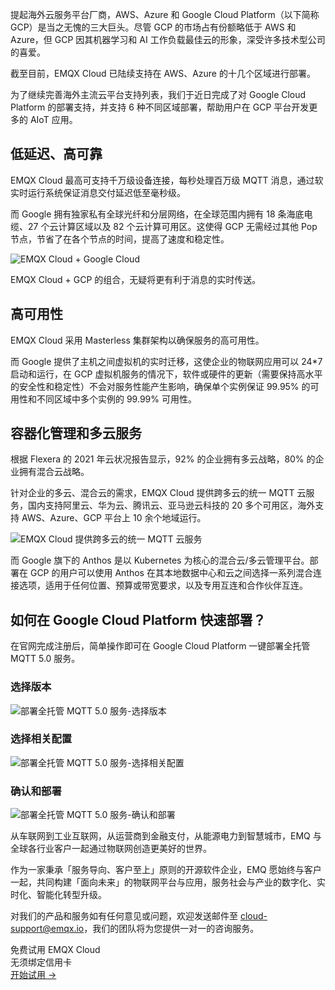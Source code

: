 提起海外云服务平台厂商，AWS、Azure 和 Google Cloud Platform（以下简称 GCP）是当之无愧的三大巨头。尽管 GCP 的市场占有份额略低于 AWS 和  Azure，但 GCP 因其机器学习和 AI 工作负载最佳云的形象，深受许多技术型公司的喜爱。

截至目前，EMQX Cloud 已陆续支持在 AWS、Azure 的十几个区域进行部署。

为了继续完善海外主流云平台支持列表，我们于近日完成了对 Google Cloud Platform 的部署支持，并支持 6 种不同区域部署，帮助用户在 GCP 平台开发更多的 AIoT 应用。



## 低延迟、高可靠

EMQX Cloud 最高可支持千万级设备连接，每秒处理百万级 MQTT 消息，通过软实时运行系统保证消息交付延迟低至毫秒级。

而 Google 拥有独家私有全球光纤和分层网络，在全球范围内拥有 18 条海底电缆、27 个云计算区域以及 82 个云计算可用区。这使得 GCP 无需经过其他 Pop 节点，节省了在各个节点的时间，提高了速度和稳定性。

![EMQX Cloud + Google Cloud](https://assets.emqx.com/images/790c3ee6532f925e06192c786cbc5f1f.png)

EMQX Cloud + GCP 的组合，无疑将更有利于消息的实时传送。



## 高可用性

EMQX Cloud 采用 Masterless 集群架构以确保服务的高可用性。

而 Google 提供了主机之间虚拟机的实时迁移，这使企业的物联网应用可以 24*7 启动和运行，在 GCP  虚拟机服务的情况下，软件或硬件的更新（需要保持高水平的安全性和稳定性）不会对服务性能产生影响，确保单个实例保证 99.95%  的可用性和不同区域中多个实例的 99.99% 可用性。



## 容器化管理和多云服务

根据 Flexera 的 2021 年云状况报告显示，92% 的企业拥有多云战略，80% 的企业拥有混合云战略。

针对企业的多云、混合云的需求，EMQX Cloud 提供跨多云的统一 MQTT 云服务，国内支持阿里云、华为云、腾讯云、亚马逊云科技的 20 多个可用区，海外支持 AWS、Azure、GCP 平台上 10 余个地域运行。

![EMQX Cloud 提供跨多云的统一 MQTT 云服务](https://assets.emqx.com/images/1f263450c04b53dd7cca679aa90c881e.png)

而 Google 旗下的 Anthos 是以 Kubernetes 为核心的混合云/多云管理平台。部署在 GCP 的用户可以使用 Anthos 在其本地数据中心和云之间选择一系列混合连接选项，适用于任何位置、预算或带宽要求，以及专用互连和合作伙伴互连。



## 如何在 Google Cloud Platform 快速部署？

在官网完成注册后，简单操作即可在 Google Cloud Platform 一键部署全托管 MQTT 5.0 服务。

### 选择版本

![部署全托管 MQTT 5.0 服务-选择版本](https://assets.emqx.com/images/8d74c6768f3e83d0ed10f85549500501.png)

### 选择相关配置

![部署全托管 MQTT 5.0 服务-选择相关配置](https://assets.emqx.com/images/8f4f6fd9aab86c2e727b3347c86a7579.png)

### 确认和部署

![部署全托管 MQTT 5.0 服务-确认和部署](https://assets.emqx.com/images/6b322b8f4a639fc5caf00ea5c1af1d91.png)

从车联网到工业互联网，从运营商到金融支付，从能源电力到智慧城市，EMQ 与全球各行业客户一起通过物联网创造更美好的世界。

作为一家秉承「服务导向、客户至上」原则的开源软件企业，EMQ 愿始终与客户一起，共同构建「面向未来」的物联网平台与应用，服务社会与产业的数字化、实时化、智能化转型升级。

对我们的产品和服务如有任何意见或问题，欢迎发送邮件至 [cloud-support@emqx.io](mailto:cloud-support@emqx.io)，我们的团队将为您提供一对一的咨询服务。


<section class="promotion">
    <div>
        免费试用 EMQX Cloud
        <div class="is-size-14 is-text-normal has-text-weight-normal">无须绑定信用卡</div>
    </div>
    <a href="https://www.emqx.com/zh/signup?continue=https://cloud.emqx.com/console/deployments/0?oper=new" class="button is-gradient px-5">开始试用 →</a >
</section>
